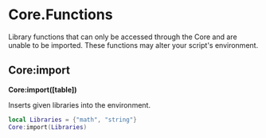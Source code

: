 # Core.Functions
Library functions that can only be accessed through the Core and are unable to be imported. These functions may alter your script's environment.


## Core:import
**Core:import([table])**

Inserts given libraries into the environment.

```lua
local Libraries = {"math", "string"}
Core:import(Libraries)
```
